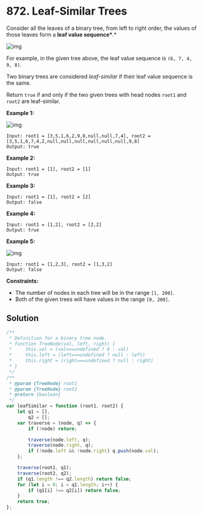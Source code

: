 # 872. Leaf-Similar Trees

Consider all the leaves of a binary tree, from left to right order, the values of those leaves form a **leaf value sequence\***.\*

![img](https://s3-lc-upload.s3.amazonaws.com/uploads/2018/07/16/tree.png)

For example, in the given tree above, the leaf value sequence is `(6, 7, 4, 9, 8)`.

Two binary trees are considered _leaf-similar_ if their leaf value sequence is the same.

Return `true` if and only if the two given trees with head nodes `root1` and `root2` are leaf-similar.

**Example 1:**

![img](https://assets.leetcode.com/uploads/2020/09/03/leaf-similar-1.jpg)

```
Input: root1 = [3,5,1,6,2,9,8,null,null,7,4], root2 = [3,5,1,6,7,4,2,null,null,null,null,null,null,9,8]
Output: true
```

**Example 2:**

```
Input: root1 = [1], root2 = [1]
Output: true
```

**Example 3:**

```
Input: root1 = [1], root2 = [2]
Output: false
```

**Example 4:**

```
Input: root1 = [1,2], root2 = [2,2]
Output: true
```

**Example 5:**

![img](https://assets.leetcode.com/uploads/2020/09/03/leaf-similar-2.jpg)

```
Input: root1 = [1,2,3], root2 = [1,3,2]
Output: false
```

**Constraints:**

-   The number of nodes in each tree will be in the range `[1, 200]`.
-   Both of the given trees will have values in the range `[0, 200]`.

## Solution

```javascript
/**
 * Definition for a binary tree node.
 * function TreeNode(val, left, right) {
 *     this.val = (val===undefined ? 0 : val)
 *     this.left = (left===undefined ? null : left)
 *     this.right = (right===undefined ? null : right)
 * }
 */
/**
 * @param {TreeNode} root1
 * @param {TreeNode} root2
 * @return {boolean}
 */
var leafSimilar = function (root1, root2) {
    let q1 = [],
        q2 = [];
    var traverse = (node, q) => {
        if (!node) return;

        traverse(node.left, q);
        traverse(node.right, q);
        if (!node.left && !node.right) q.push(node.val);
    };

    traverse(root1, q1);
    traverse(root2, q2);
    if (q1.length !== q2.length) return false;
    for (let i = 0; i < q1.length; i++) {
        if (q1[i] !== q2[i]) return false;
    }
    return true;
};
```
